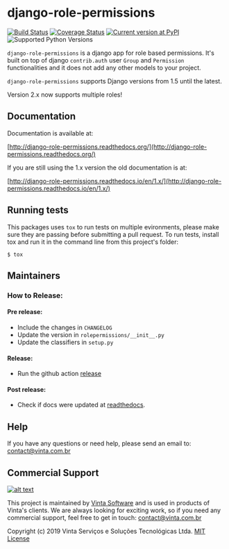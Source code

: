 # django-role-permissions

[![Build Status](https://github.com/vintasoftware/django-role-permissions/actions/workflows/build.yml/badge.svg)](https://github.com/vintasoftware/django-role-permissions/actions/workflows/build.yml)
[![Coverage Status](https://coveralls.io/repos/github/vintasoftware/django-role-permissions/badge.svg?branch=master)](https://coveralls.io/github/vintasoftware/django-role-permissions?branch=master)
[![Current version at PyPI](https://img.shields.io/pypi/v/django-role-permissions.svg)](https://pypi.python.org/pypi/django-role-permissions)
![Supported Python Versions](https://img.shields.io/pypi/pyversions/django-role-permissions.svg)

``django-role-permissions`` is a django app for role based permissions. It's built on top of django ``contrib.auth`` user ```Group``` and ``Permission`` functionalities and it does not add any other models to your project.  

``django-role-permissions`` supports Django versions from 1.5 until the latest.

Version 2.x now supports multiple roles!

## Documentation

Documentation is available at:

[http://django-role-permissions.readthedocs.org/](http://django-role-permissions.readthedocs.org/)

If you are still using the 1.x version the old documentation is at:

[http://django-role-permissions.readthedocs.io/en/1.x/](http://django-role-permissions.readthedocs.io/en/1.x/)

## Running tests

This packages uses `tox` to run tests on multiple evironments, please make sure they are passing before submitting a pull request.
To run tests, install tox and run it in the command line from this project's folder:

``$ tox``

## Maintainers

### How to Release:

#### Pre release:
- Include the changes in `CHANGELOG`
- Update the version in `rolepermissions/__init__.py`
- Update the classifiers in `setup.py`

#### Release:
- Run the github action [release](https://github.com/vintasoftware/django-role-permissions/actions/workflows/release.yml)

#### Post release:
- Check if docs were updated at [readthedocs](http://django-role-permissions.readthedocs.org/).

## Help

If you have any questions or need help, please send an email to: contact@vinta.com.br

## Commercial Support

[![alt text](https://avatars2.githubusercontent.com/u/5529080?s=80&v=4 "Vinta Logo")](https://www.vinta.com.br/)

This project is maintained by [Vinta Software](https://www.vinta.com.br/) and is used in products of Vinta's clients. We are always looking for exciting work, so if you need any commercial support, feel free to get in touch: contact@vinta.com.br

Copyright (c) 2019 Vinta Serviços e Soluções Tecnológicas Ltda.
[MIT License](LICENSE.txt)
